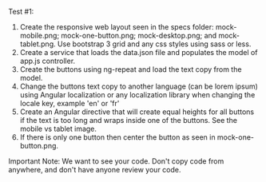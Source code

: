 Test #1:

1. Create the responsive web layout seen in the specs folder: mock-mobile.png; mock-one-button.png; mock-desktop.png; and mock-tablet.png. Use bootstrap 3 grid and any css styles using sass or less.
2. Create a service that loads the data.json file and populates the model of app.js controller.
3. Create the buttons using ng-repeat and load the text copy from the model.
4. Change the buttons text copy to another language (can be lorem ipsum) using Angular localization or any localization library when changing the locale key, example 'en' or 'fr'
5. Create an Angular directive that will create equal heights for all buttons if the text is too long and wraps inside one of the buttons. See the mobile vs tablet image.
6. If there is only one button then center the button as seen in mock-one-button.png.

Important Note:  We want to see your code. Don't copy code from anywhere, and don't have anyone review your code.
